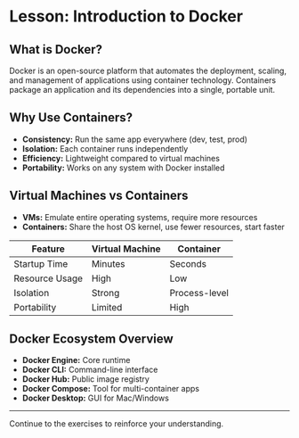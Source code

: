 # Lesson: Introduction to Docker

## What is Docker?
Docker is an open-source platform that automates the deployment, scaling, and management of applications using container technology. Containers package an application and its dependencies into a single, portable unit.

## Why Use Containers?
- **Consistency:** Run the same app everywhere (dev, test, prod)
- **Isolation:** Each container runs independently
- **Efficiency:** Lightweight compared to virtual machines
- **Portability:** Works on any system with Docker installed

## Virtual Machines vs Containers
- **VMs:** Emulate entire operating systems, require more resources
- **Containers:** Share the host OS kernel, use fewer resources, start faster

| Feature         | Virtual Machine | Container         |
|----------------|----------------|------------------|
| Startup Time   | Minutes        | Seconds          |
| Resource Usage | High           | Low              |
| Isolation      | Strong         | Process-level    |
| Portability    | Limited        | High             |

## Docker Ecosystem Overview
- **Docker Engine:** Core runtime
- **Docker CLI:** Command-line interface
- **Docker Hub:** Public image registry
- **Docker Compose:** Tool for multi-container apps
- **Docker Desktop:** GUI for Mac/Windows

---

Continue to the exercises to reinforce your understanding.